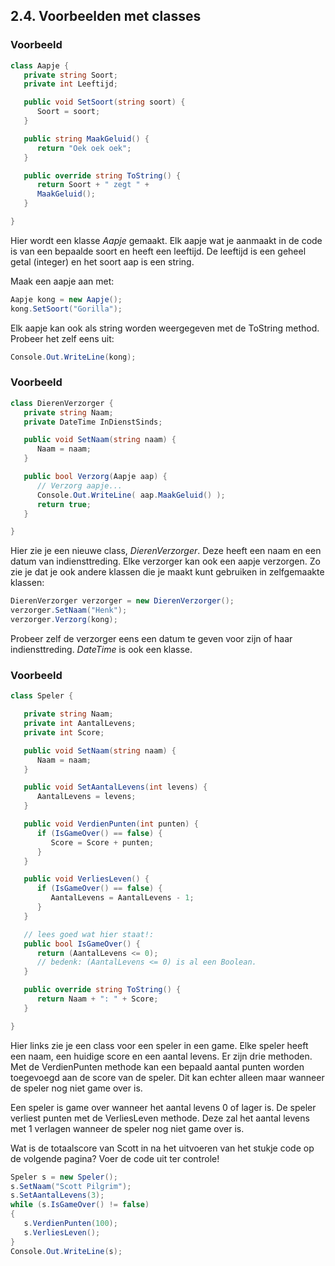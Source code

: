 ## 2.4. Voorbeelden met classes

### Voorbeeld
```cs
class Aapje {
   private string Soort;
   private int Leeftijd;

   public void SetSoort(string soort) {
      Soort = soort;
   }

   public string MaakGeluid() {
      return "Oek oek oek";
   }

   public override string ToString() {
      return Soort + " zegt " +
      MaakGeluid();
   }

}
```

Hier wordt een klasse _Aapje_ gemaakt. Elk aapje wat je aanmaakt in de code is van een bepaalde soort en heeft een leeftijd. De leeftijd is een geheel getal (integer) en het soort aap is een string.

Maak een aapje aan met:

```cs
Aapje kong = new Aapje();
kong.SetSoort("Gorilla");
```

Elk aapje kan ook als string worden weergegeven met de ToString method. Probeer het zelf eens uit:

```cs
Console.Out.WriteLine(kong);
```


### Voorbeeld
```cs
class DierenVerzorger {
   private string Naam;
   private DateTime InDienstSinds;

   public void SetNaam(string naam) {
      Naam = naam;
   }

   public bool Verzorg(Aapje aap) {
      // Verzorg aapje...
      Console.Out.WriteLine( aap.MaakGeluid() );
      return true;
   }

}
```

Hier zie je een nieuwe class, _DierenVerzorger_. Deze heeft een naam en een datum van indiensttreding. Elke verzorger kan ook een aapje verzorgen. Zo zie je dat je ook andere klassen die je maakt kunt gebruiken in zelfgemaakte klassen:

```cs
DierenVerzorger verzorger = new DierenVerzorger();
verzorger.SetNaam("Henk");
verzorger.Verzorg(kong);
```

Probeer zelf de verzorger eens een datum te geven voor zijn of haar indiensttreding. _DateTime_ is ook een klasse.


### Voorbeeld

```cs
class Speler {

   private string Naam;
   private int AantalLevens;
   private int Score;

   public void SetNaam(string naam) {
      Naam = naam;
   }

   public void SetAantalLevens(int levens) {
      AantalLevens = levens;
   }

   public void VerdienPunten(int punten) {
      if (IsGameOver() == false) {
         Score = Score + punten;
      }
   }

   public void VerliesLeven() {
      if (IsGameOver() == false) {
         AantalLevens = AantalLevens - 1;
      }
   }

   // lees goed wat hier staat!:
   public bool IsGameOver() {
      return (AantalLevens <= 0);  
	  // bedenk: (AantalLevens <= 0) is al een Boolean.
   }

   public override string ToString() {
      return Naam + ": " + Score;
   }

}
```

Hier links zie je een class voor een speler in een game. Elke speler heeft een naam, een huidige score en een aantal levens. Er zijn drie methoden. Met de VerdienPunten methode kan een bepaald aantal punten worden toegevoegd aan de score van de speler. Dit kan echter alleen maar wanneer de speler nog niet game over is.

Een speler is game over wanneer het aantal levens 0 of lager is. De speler verliest punten met de VerliesLeven methode. Deze zal het aantal levens met 1 verlagen wanneer de speler nog niet game over is.

Wat is de totaalscore van Scott in na het uitvoeren van het stukje code op de volgende pagina? Voer de code uit ter controle!

```cs
Speler s = new Speler();
s.SetNaam("Scott Pilgrim");
s.SetAantalLevens(3);
while (s.IsGameOver() != false)
{
   s.VerdienPunten(100);
   s.VerliesLeven();
}
Console.Out.WriteLine(s);
```
